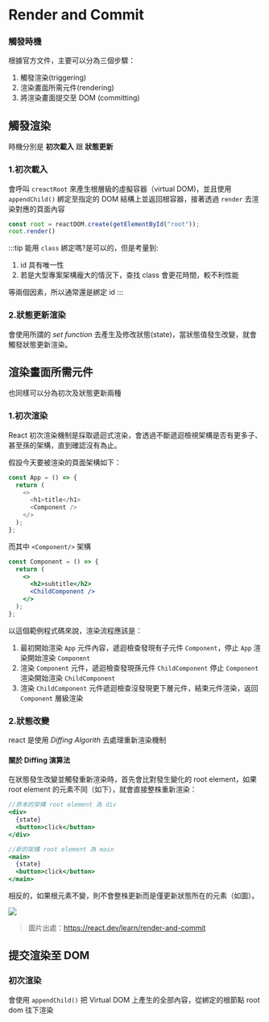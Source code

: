# Render and Commit

### 觸發時機

根據官方文件，主要可以分為三個步驟：

1. 觸發渲染(triggering)
2. 渲染畫面所需元件(rendering)
3. 將渲染畫面提交至 DOM (committing)


## 觸發渲染

時機分別是 **初次載入** 跟 **狀態更新**

### 1.初次載入

會呼叫 `creactRoot` 來產生根層級的虛擬容器（virtual DOM)，並且使用 `appendChild()` 綁定至指定的 DOM 結構上並返回根容器，接著透過 `render` 去渲染對應的頁面內容

```jsx
const root = reactDOM.create(getElementById("root"));
root.render()
```

:::tip
能用 `class` 綁定嗎?是可以的，但是考量到:

1. id 具有唯一性
2. 若是大型專案架構龐大的情況下，查找 class 會更花時間，較不利性能

等兩個因素，所以通常還是綁定 id
:::

### 2.狀態更新渲染

會使用所謂的 *set function* 去產生及修改狀態(state)，當狀態值發生改變，就會觸發狀態更新渲染。


## 渲染畫面所需元件

也同樣可以分為初次及狀態更新兩種

### 1.初次渲染

React 初次渲染機制是採取遞迴式渲染，會透過不斷遞迴檢視架構是否有更多子、甚至孫的架構，直到確認沒有為止。

假設今天要被渲染的頁面架構如下：

```js
const App = () => {
  return (
    <>
      <h1>title</h1>
      <Component />
    </>
  );
};
```

而其中 `<Component/>` 架構

```jsx
const Component = () => {
  return (
    <>
      <h2>subtitle</h2>
      <ChildComponent />
    </>
  );
};
```

以這個範例程式碼來說，渲染流程應該是：

1. 最初開始渲染 `App` 元件內容，遞迴檢查發現有子元件 `Component`，停止 `App` 渲染開始渲染 `Component`
2. 渲染 `Component` 元件，遞迴檢查發現孫元件 `ChildComponent` 停止 `Component` 渲染開始渲染 `ChildComponent`
3. 渲染 `ChildComponent` 元件遞迴檢查沒發現更下層元件，結束元件渲染，返回 `Component` 層級渲染

### 2.狀態改變

react 是使用 _Diffing Algorith_ 去處理重新渲染機制

#### 關於 Diffing 演算法

在狀態發生改變並觸發重新渲染時，首先會比對發生變化的 root element，如果 root element 的元素不同（如下），就會直接整株重新渲染：

```jsx
//原本的架構 root element 為 div
<div>
  {state}
  <button>click</button>
</div>

//新的架構 root element 為 main
<main>
  {state}
  <button>click</button>
</main>
```

相反的，如果根元素不變，則不會整株更新而是僅更新狀態所在的元素（如圖）。

![](https://imgur.com/Kvu3h0s.png)

> 圖片出處：https://react.dev/learn/render-and-commit

## 提交渲染至 DOM

### 初次渲染

會使用 `appendChild()` 把 Virtual DOM 上產生的全部內容，從綁定的根節點 root dom 往下渲染


